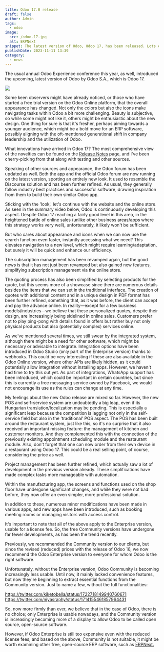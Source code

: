 ```yaml
---
title: Odoo 17.0 release
draft: false
author: Admin
tags:
  - odoo
image:
  src: /odoo-17.jpg
  alt: ERPNext
snippet: The latest version of Odoo, Odoo 17, has been released. Lots of novelties, huge opportunities, and important decisions.
publishDate: 2023-11-11 13:39
category:
  - news
---
```


<p>The usual annual Odoo Experience conference this year, as well, introduced the upcoming, latest version of Odoo by Odoo S.A., which is Odoo 17.</p>
<p><img src="/images/odoo-17.jpg"></p>
<p>Some keen observers might have already noticed, or those who have started a free trial version on the Odoo Online platform, that the overall appearance has changed. Not only the colors but also the icons make navigating tasks within Odoo a bit more challenging. Beauty is subjective, so while some might not like it, others might be enthusiastic about the new design. One thing for sure is that it's fresher, perhaps aiming towards a younger audience, which might be a bold move for an ERP software, possibly aligning with the oft-mentioned generational shift in company leadership and the utilization of Odoo.</p>
<p>What innovations have arrived in Odoo 17? The most comprehensive view of the novelties can be found on the <a href="https://www.odoo.com/odoo-17-release-notes">Release Notes</a> page, and I've been cherry-picking from that along with testing and other sources.</p>
<p>Speaking of other sources and appearance, the Odoo forum has been updated as well. Both the app and the official Odoo forum are now running on the latest version, sporting an entirely new look. It used to resemble the Discourse solution and has been further refined. As usual, they generally follow industry best practices and successful software, drawing inspiration from them to build their own similar Odoo app.</p>
<p>Sticking with the 'look,' let's continue with the website and the online store. As seen in the summary video below, Odoo is continuously developing this aspect. Despite Odoo 17 reaching a fairly good level in this area, in the heightened battle of online sales (unlike other business areas/apps where this strategy works very well), unfortunately, it likely won't be sufficient.</p>
<p>But who cares about appearance and icons when we can now use the search function even faster, instantly accessing what we need? This elevates navigation to a new level, which might require learning/adaptation, but surely it will be quick and enhance our efficiency.</p>
<p>The subscription management has been revamped again, but the good news is that it has not just been revamped but also gained new features, simplifying subscription management via the online store.</p>
<p>The quoting process has also been simplified by selecting products for the quote, but this seems more of a showcase since there are numerous details besides the items that we can set in the traditional interface. The creation of quotes with additional content and in a unique design in PDF format has been further refined, something that, as it was before, the client can accept and pay the advance online. In reality—except for a few business models/industries—we believe that these personalized quotes, despite their design, are increasingly being sidelined in online sales. Customers prefer not to play ping-pong with details found in offers but rather buy not only physical products but also (potentially complex) services online.</p>
<p>As we've mentioned several times, we still swear by the integrated system, although there might be a need for other software, which might be necessary or advisable to integrate. Integration options have been introduced in Odoo Studio (only part of the Enterprise version) thanks to webhooks. This could be very interesting if these are also available in the Odoo Online version, where other APIs are likely hidden, as it could potentially allow integration without installing apps. However, we haven't had time to try this out yet. As part of integrations, WhatsApp support has been introduced, which could be important in certain countries, but since this is currently a free messaging service owned by Facebook, we would not encourage its use as the rules can change at any time.</p>
<p>My feelings about the new Odoo release are mixed so far. However, the new POS and self-service system are undoubtedly a big leap, even if its Hungarian translation/localization may be pending. This is especially a significant leap because the competition is lagging not only in the self-service field but also in the 'traditional' POS aspect. The POS has been built around the restaurant system, just like this, so it's no surprise that it also received an important missing feature: the management of kitchen and customer monitors. And they complemented this with the connection of the previously existing appointment scheduling module and the restaurant module. Also, don't forget that one can now order from their own device in a restaurant using Odoo 17. This could be a real selling point, of course, considering the price as well.</p>
<p>Project management has been further refined, which actually saw a lot of development in the previous version already. These simplifications have made complex tasks more manageable with automation.</p>
<p>Within the manufacturing app, the screens and functions used on the shop floor have undergone significant changes, and while they were not bad before, they now offer an even simpler, more professional solution.</p>
<p>In addition to these, numerous minor modifications have been made in various apps, and new apps have been introduced, such as booking meeting rooms or managing visitors with access control.</p>
<p>It's important to note that all of the above apply to the Enterprise version, usable for a license fee. So, the free Community versions have undergone far fewer developments, as has been the trend recently.</p>
<p>Previously, we recommended the Community version to our clients, but since the revised (reduced) prices with the release of Odoo 16, we now recommend the Odoo Enterprise version to everyone for whom Odoo is the right software.</p>
<p>Unfortunately, without the Enterprise version, Odoo Community is becoming increasingly less usable. Until now, it mainly lacked convenience features, but now they're beginning to extract essential functions from the Community version. Just to name a few, without the full functionalities:</p>
<p><a href="https://twitter.com/kiketobella/status/1722718149940760671">https://twitter.com/kiketobella/status/1722718149940760671</a></br>
<a href="https://twitter.com/niyasraphy/status/1714155461857964431">https://twitter.com/niyasraphy/status/1714155461857964431</a></p>
<p>So, now more firmly than ever, we believe that in the case of Odoo, there is no choice; only Enterprise is usable nowadays, and the Community version is increasingly becoming more of a display to allow Odoo to be called open source, open-source software.</p>
<p>However, if Odoo Enterprise is still too expensive even with the reduced license fees, and based on the above, Community is not suitable, it might be worth examining other free, open-source ERP software, such as <a href="https://www.monolithon.com/erpnext">ERPNext.</a></p>
